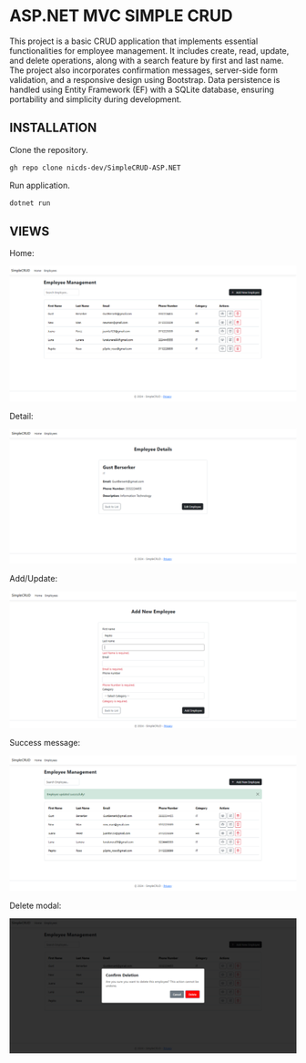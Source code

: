 # ASP.NET MVC SIMPLE CRUD

This project is a basic CRUD application that implements essential functionalities for employee management. It includes create, read, update, and delete operations, along with a search feature by first and last name. The project also incorporates confirmation messages, server-side form validation, and a responsive design using Bootstrap. Data persistence is handled using Entity Framework (EF) with a SQLite database, ensuring portability and simplicity during development.

## INSTALLATION

Clone the repository.

```bash
gh repo clone nicds-dev/SimpleCRUD-ASP.NET
```

Run application.

```bash
dotnet run
```

## VIEWS

Home:

![Home](Images/home.png)

Detail:

![Detail](Images/detail.png)

Add/Update:

![ADD/UPDATE](Images/add-update.png)

Success message:

![SUCCESS-MSG](Images/success.png)

Delete modal:

![DELETE](Images/delete.png)
